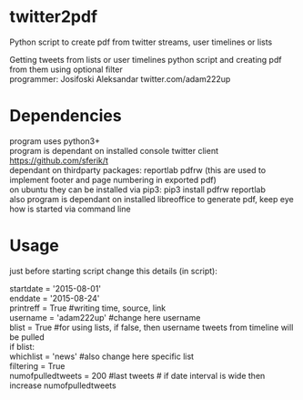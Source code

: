 # twitter2pdf
Python script to create pdf from twitter streams, user timelines or lists
  
Getting tweets from lists or user timelines python script and creating pdf from them using optional filter  
programmer: Josifoski Aleksandar twitter.com/adam222up


# Dependencies
program uses python3+  
program is dependant on installed console twitter client https://github.com/sferik/t  
dependant on thirdparty packages: reportlab pdfrw (this are used to implement footer and page numbering in exported pdf)  
on ubuntu they can be installed via pip3: pip3 install pdfrw reportlab  
also program is dependant on installed libreoffice to generate pdf, keep eye how is started via command line  
  
# Usage
just before starting script change this details (in script):  
 
startdate = '2015-08-01'  
enddate = '2015-08-24'  
printreff = True  #writing time, source, link  
username = 'adam222up' #change here username  
blist = True #for using lists, if false, then username tweets from timeline will be pulled  
if blist:  
       whichlist = 'news' #also change here specific list  
filtering = True  
numofpulledtweets = 200 #last tweets  # if date interval is wide then increase numofpulledtweets  
